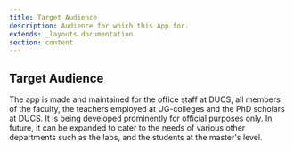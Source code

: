 ```yaml
---
title: Target Audience
description: Audience for which this App for.
extends: _layouts.documentation
section: content
---
```


## Target Audience

The app is made and maintained for the office staff at DUCS, all members of the faculty, the teachers employed at UG-colleges and the PhD scholars at DUCS. It is being developed prominently for official purposes only. In future, it can be expanded to cater to the needs of various other departments such as the labs, and the students at the master's level.
